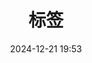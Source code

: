 ---
title: 标签
date: 2024-12-21 19:53
type: 'tags'
orderby: random
order: 1
top_img: https://pic1.imgdb.cn/item/68b2257558cb8da5c862951f.webp
cover: 
---